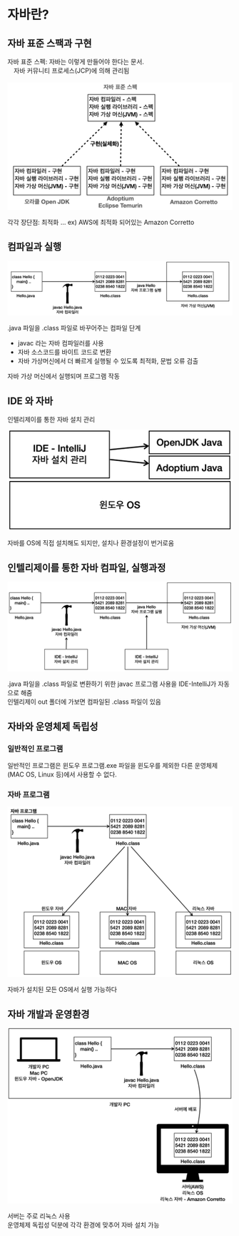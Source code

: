 # 자바란?

## 자바 표준 스팩과 구현
자바 표준 스펙: 자바는 이렇게 만들어야 한다는 문서. <br>
&emsp;자바 커뮤니티 프로세스(JCP)에 의해 관리됨 <br>
<br>
<img src="image/img1">

각각 장단점: 최적화 ... ex) AWS에 최적화 되어있는 Amazon Corretto <br>

## 컴파일과 실행
<img src="image/img2.png">

.java 파일을 .class 파일로 바꾸어주는 컴파일 단계
- javac 라는 자바 컴파일러를 사용
- 자바 소스코드를 바이트 코드로 변환
- 자바 가상머신에서 더 빠르게 실행될 수 있도록 최적화, 문법 오류 검출

자바 가상 머신에서 실행되며 프로그램 작동 <br>

## IDE 와 자바
인텔리제이를 통한 자바 설치 관리

<img src="image/img3.png">

자바를 OS에 직접 설치해도 되지만, 설치나 환경설정이 번거로움

## 인텔리제이를 통한 자바 컴파일, 실행과정

<img src="image/img4.png">

.java 파일을 .class 파일로 변환하기 위한 javac 프로그램 사용을 IDE-IntelliJ가 자동으로 해줌 <br>
인텔리제이 out 폴더에 가보면 컴파일된 .class 파일이 있음

## 자바와 운영체제 독립성
### 일반적인 프로그램
일반적인 프로그램은 윈도우 프로그램.exe 파일을 윈도우를 제외한 다른 운영체제(MAC OS, Linux 등)에서 사용할 수 없다. <br>

### 자바 프로그램
<img src="image/img5.png">

자바가 설치된 모든 OS에서 실행 가능하다

## 자바 개발과 운영환경
<img src="image/img6.png">

서버는 주로 리눅스 사용 <br>
운영체제 독립성 덕분에 각각 환경에 맞추어 자바 설치 가능